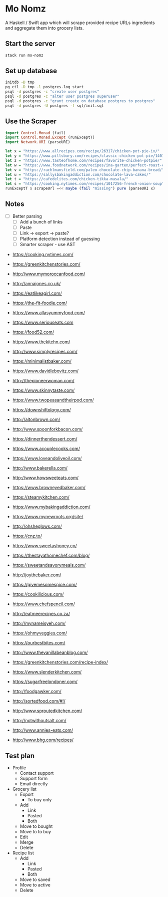 # Mo Nomz

A Haskell / Swift app which will scrape provided recipe URLs ingredients and aggregate them into grocery lists.

## Start the server

```bash
stack run mo-nomz
```

## Set up database

```bash
initdb -D tmp
pg_ctl -D tmp -l postgres.log start
psql -d postgres -c "create user postgres"
psql -d postgres -c "alter user postgres superuser"
psql -d postgres -c "grant create on database postgres to postgres"
psql -d postgres -U postgres -f sql/init.sql
```

## Use the Scraper

```haskell
import Control.Monad (fail)
import Control.Monad.Except (runExceptT)
import Network.URI (parseURI)

let x = "https://www.allrecipes.com/recipe/26317/chicken-pot-pie-ix/"
let y = "https://www.pillsbury.com/recipes/classic-chicken-pot-pie/1401d418-ac0b-4b50-ad09-c6f1243fb992"
let z = "https://www.tasteofhome.com/recipes/favorite-chicken-potpie/"
let w = "https://www.foodnetwork.com/recipes/ina-garten/perfect-roast-chicken-recipe-1940592"
let v = "https://rachlmansfield.com/paleo-chocolate-chip-banana-bread/"
let u = "https://sallysbakingaddiction.com/chocolate-lava-cakes/"
let t = "https://cafedelites.com/chicken-tikka-masala/"
let s = "https://cooking.nytimes.com/recipes/1017256-french-onion-soup"
runExceptT $ scrapeUrl =<< maybe (fail "missing") pure (parseURI x)
```

## Notes

- [ ] Better parsing
    - [ ] Add a bunch of links
    - [ ] Paste
    - [ ] Link -> export -> paste?
    - [ ] Platform detection instead of guessing
    - [ ] Smarter scraper - use AST

- https://cooking.nytimes.com/
- https://greenkitchenstories.com/
- http://www.mymoroccanfood.com/
- http://annajones.co.uk/
- https://eatlikeagirl.com/
- https://the-fit-foodie.com/
- https://www.allasyummyfood.com/

- https://www.seriouseats.com
- https://food52.com/
- https://www.thekitchn.com/
- http://www.simplyrecipes.com/
- https://minimalistbaker.com/
- https://www.davidlebovitz.com/
- http://thepioneerwoman.com/
- https://www.skinnytaste.com/
- https://www.twopeasandtheirpod.com/
- https://downshiftology.com/
- http://altonbrown.com/
- http://www.spoonforkbacon.com/
- https://dinnerthendessert.com/
- https://www.acouplecooks.com/
- https://www.loveandoliveoil.com/
- http://www.bakerella.com/
- http://www.howsweeteats.com/
- https://www.browneyedbaker.com/
- https://steamykitchen.com/
- https://www.mybakingaddiction.com/
- https://www.mynewroots.org/site/
- http://ohsheglows.com/
- https://cnz.to/
- https://www.sweetashoney.co/
- https://thestayathomechef.com/blog/
- https://sweetandsavorymeals.com/
- http://joythebaker.com/
- https://givemesomespice.com/
- https://cookilicious.com/
- https://www.chefspencil.com/
- http://eatmeerecipes.co.za/
- http://mynameisyeh.com/
- https://ohmyveggies.com/
- https://ourbestbites.com/
- http://www.thevanillabeanblog.com/
- https://greenkitchenstories.com/recipe-index/
- https://www.slenderkitchen.com/
- https://sugarfreelondoner.com/
- http://foodgawker.com/
- http://sortedfood.com/#!/
- http://www.sproutedkitchen.com/
- http://notwithoutsalt.com/
- http://www.annies-eats.com/
- http://www.bhg.com/recipes/

## Test plan

* Profile
    * Contact support
    * Support form
    * Email directly
* Grocery list
    * Export
        * To buy only
    * Add
        * Link
        * Pasted
        * Both
    * Move to bought
    * Move to to buy
    * Edit
    * Merge
    * Delete
* Recipe list
    * Add
        * Link
        * Pasted
        * Both
    * Move to saved
    * Move to active
    * Delete
